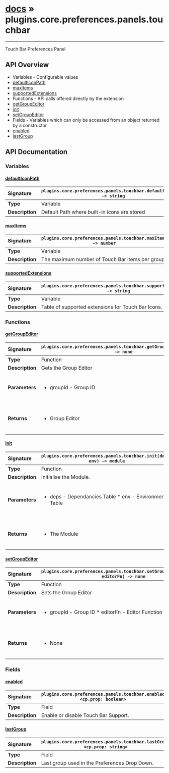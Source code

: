 # [docs](index.md) » plugins.core.preferences.panels.touchbar
---

Touch Bar Preferences Panel

## API Overview
* Variables - Configurable values
 * [defaultIconPath](#defaulticonpath)
 * [maxItems](#maxitems)
 * [supportedExtensions](#supportedextensions)
* Functions - API calls offered directly by the extension
 * [getGroupEditor](#getgroupeditor)
 * [init](#init)
 * [setGroupEditor](#setgroupeditor)
* Fields - Variables which can only be accessed from an object returned by a constructor
 * [enabled](#enabled)
 * [lastGroup](#lastgroup)

## API Documentation

### Variables

#### [defaultIconPath](#defaulticonpath)
| <span style="float: left;">**Signature**</span> | <span style="float: left;">`plugins.core.preferences.panels.touchbar.defaultIconPath -> string` </span>                                                          |
| -----------------------------------------------------|---------------------------------------------------------------------------------------------------------|
| **Type**                                             | Variable                                                                                         |
| **Description**                                      | Default Path where built-in icons are stored                                                                                         |

#### [maxItems](#maxitems)
| <span style="float: left;">**Signature**</span> | <span style="float: left;">`plugins.core.preferences.panels.touchbar.maxItems -> number` </span>                                                          |
| -----------------------------------------------------|---------------------------------------------------------------------------------------------------------|
| **Type**                                             | Variable                                                                                         |
| **Description**                                      | The maximum number of Touch Bar items per group.                                                                                         |

#### [supportedExtensions](#supportedextensions)
| <span style="float: left;">**Signature**</span> | <span style="float: left;">`plugins.core.preferences.panels.touchbar.supportedExtensions -> string` </span>                                                          |
| -----------------------------------------------------|---------------------------------------------------------------------------------------------------------|
| **Type**                                             | Variable                                                                                         |
| **Description**                                      | Table of supported extensions for Touch Bar Icons.                                                                                         |

### Functions

#### [getGroupEditor](#getgroupeditor)
| <span style="float: left;">**Signature**</span> | <span style="float: left;">`plugins.core.preferences.panels.touchbar.getGroupEditor(groupId) -> none` </span>                                                          |
| -----------------------------------------------------|---------------------------------------------------------------------------------------------------------|
| **Type**                                             | Function                                                                                         |
| **Description**                                      | Gets the Group Editor                                                                                         |
| **Parameters**                                       | <ul><br /><li>groupId - Group ID</li><br /></ul>                                        |
| **Returns**                                          | <ul><br /><li>Group Editor</li><br /></ul>                                           |

#### [init](#init)
| <span style="float: left;">**Signature**</span> | <span style="float: left;">`plugins.core.preferences.panels.touchbar.init(deps, env) -> module` </span>                                                          |
| -----------------------------------------------------|---------------------------------------------------------------------------------------------------------|
| **Type**                                             | Function                                                                                         |
| **Description**                                      | Initialise the Module.                                                                                         |
| **Parameters**                                       | <ul><br /><li>deps - Dependancies Table * env - Environment Table</li><br /></ul>                                        |
| **Returns**                                          | <ul><br /><li>The Module</li><br /></ul>                                           |

#### [setGroupEditor](#setgroupeditor)
| <span style="float: left;">**Signature**</span> | <span style="float: left;">`plugins.core.preferences.panels.touchbar.setGroupEditor(groupId, editorFn) -> none` </span>                                                          |
| -----------------------------------------------------|---------------------------------------------------------------------------------------------------------|
| **Type**                                             | Function                                                                                         |
| **Description**                                      | Sets the Group Editor                                                                                         |
| **Parameters**                                       | <ul><br /><li>groupId - Group ID * editorFn - Editor Function</li><br /></ul>                                        |
| **Returns**                                          | <ul><br /><li>None</li><br /></ul>                                           |

### Fields

#### [enabled](#enabled)
| <span style="float: left;">**Signature**</span> | <span style="float: left;">`plugins.core.preferences.panels.touchbar.enabled <cp.prop: boolean>` </span>                                                          |
| -----------------------------------------------------|---------------------------------------------------------------------------------------------------------|
| **Type**                                             | Field                                                                                         |
| **Description**                                      | Enable or disable Touch Bar Support.                                                                                         |

#### [lastGroup](#lastgroup)
| <span style="float: left;">**Signature**</span> | <span style="float: left;">`plugins.core.preferences.panels.touchbar.lastGroup <cp.prop: string>` </span>                                                          |
| -----------------------------------------------------|---------------------------------------------------------------------------------------------------------|
| **Type**                                             | Field                                                                                         |
| **Description**                                      | Last group used in the Preferences Drop Down.                                                                                         |

